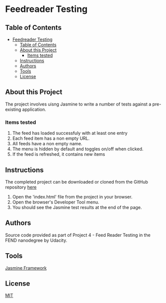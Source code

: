 
# Feedreader Testing

## Table of Contents

- [Feedreader Testing](#feedreader-testing)
  - [Table of Contents](#table-of-contents)
  - [About this Project](#about-this-project)
    - [Items tested](#items-tested)
  - [Instructions](#instructions)
  - [Authors](#authors)
  - [Tools](#tools)
  - [License](#license)

## About this Project

The project involves uisng Jasmine to write a number of tests against a pre-existing application.

### Items tested

1) The feed has loaded successfuly with at least one entry
2) Each feed item has a non empty URL.
3) All feeds have a non empty name.
4) The menu is hidden by default and toggles on/off when clicked.
5) If the feed is refreshed, it contains new items

## Instructions

The completed project can be downloaded or cloned from the GitHub repository [here](https://github.com/moltengraffiti/frontend-nanodegree-feedreader)

1) Open the 'index.html' file from the project in your browser.
2) Open the browser's Developer Tool menu.
3) You should see the Jasmine test results at the end of the page.

## Authors

Source code provided as part of Project 4 - Feed Reader Testing in the FEND nanodegree by Udacity.

## Tools

[Jasmine Framework](https://jasmine.github.io/index.html)

## License

[MIT](https://choosealicense.com/licenses/mit/)

